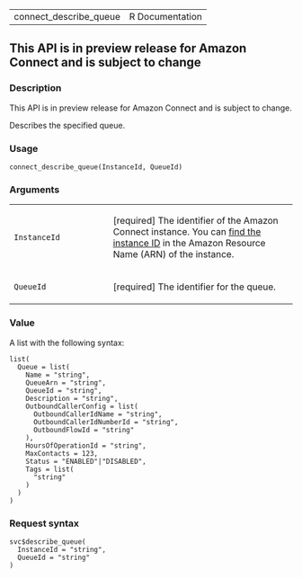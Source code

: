 <table style="width: 100%;">
<tbody>
<tr class="odd">
<td>connect_describe_queue</td>
<td style="text-align: right;">R Documentation</td>
</tr>
</tbody>
</table>

## This API is in preview release for Amazon Connect and is subject to change

### Description

This API is in preview release for Amazon Connect and is subject to
change.

Describes the specified queue.

### Usage

    connect_describe_queue(InstanceId, QueueId)

### Arguments

<table>
<colgroup>
<col style="width: 35%" />
<col style="width: 65%" />
</colgroup>
<tbody>
<tr class="odd">
<td><code
id="connect_describe_queue_:_InstanceId">InstanceId</code></td>
<td><p>[required] The identifier of the Amazon Connect instance. You can
<a
href="https://docs.aws.amazon.com/connect/latest/adminguide/find-instance-arn.html">find
the instance ID</a> in the Amazon Resource Name (ARN) of the
instance.</p></td>
</tr>
<tr class="even">
<td><code id="connect_describe_queue_:_QueueId">QueueId</code></td>
<td><p>[required] The identifier for the queue.</p></td>
</tr>
</tbody>
</table>

### Value

A list with the following syntax:

    list(
      Queue = list(
        Name = "string",
        QueueArn = "string",
        QueueId = "string",
        Description = "string",
        OutboundCallerConfig = list(
          OutboundCallerIdName = "string",
          OutboundCallerIdNumberId = "string",
          OutboundFlowId = "string"
        ),
        HoursOfOperationId = "string",
        MaxContacts = 123,
        Status = "ENABLED"|"DISABLED",
        Tags = list(
          "string"
        )
      )
    )

### Request syntax

    svc$describe_queue(
      InstanceId = "string",
      QueueId = "string"
    )
